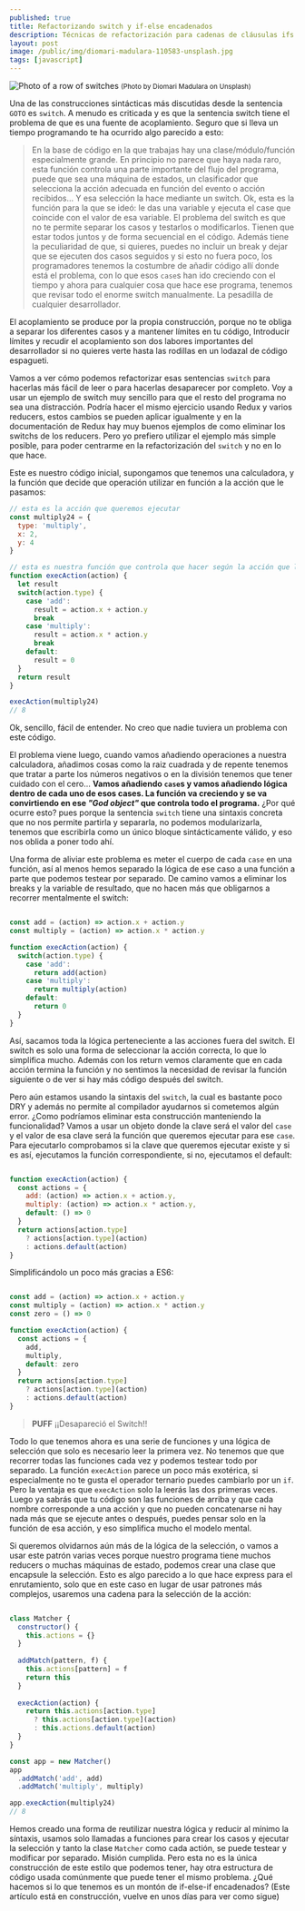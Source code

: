 ```yaml
---
published: true
title: Refactorizando switch y if-else encadenados
description: Técnicas de refactorización para cadenas de cláusulas ifs y switch
layout: post
image: /public/img/diomari-madulara-110583-unsplash.jpg
tags: [javascript]
---
```


![Photo of a row of switches](/public/img/diomari-madulara-110583-unsplash.jpg)
<small>(Photo by Diomari Madulara on Unsplash)</small>

Una de las construcciones sintácticas más discutidas desde la sentencia `GOTO` es `switch`. A menudo es criticada y es que la sentencia switch tiene el problema de que es una fuente de acoplamiento. Seguro que si lleva un tiempo programando te ha ocurrido algo parecido a esto:

> En la base de código en la que trabajas hay una clase/módulo/función especialmente grande. En principio no parece que haya nada raro, esta función controla una parte importante del flujo del programa, puede que sea una máquina de estados, un clasificador que selecciona la acción adecuada en función del evento o acción recibidos... Y esa selección la hace mediante un switch. Ok, esta es la función para la que se ideó: le das una variable y ejecuta el case que coincide con el valor de esa variable. El problema del switch es que no te permite separar los casos y testarlos o modificarlos. Tienen que estar todos juntos y de forma secuencial en el código. Además tiene la peculiaridad de que, si quieres, puedes no incluir un break y dejar que se ejecuten dos casos seguidos y si esto no fuera poco, los programadores tenemos la costumbre de añadir código allí donde está el problema, con lo que esos `case`s han ido creciendo con el tiempo y ahora para cualquier cosa que hace ese programa, tenemos que revisar todo el enorme switch manualmente. La pesadilla de cualquier desarrollador.

El acoplamiento se produce por la propia construcción, porque no te obliga a separar los diferentes casos y a mantener límites en tu código, Introducir límites y recudir el acoplamiento son dos labores importantes del desarrollador si no quieres verte hasta las rodillas en un lodazal de código espagueti.

Vamos a ver cómo podemos refactorizar esas sentencias `switch` para hacerlas más fácil de leer o para hacerlas desaparecer por completo. Voy a usar un ejemplo de switch muy sencillo para que el resto del programa no sea una distracción. Podría hacer el mismo ejercicio usando Redux y varios reducers, estos cambios se pueden aplicar igualmente y en la documentación de Redux hay muy buenos ejemplos de como eliminar los switchs de los reducers. Pero yo prefiero utilizar el ejemplo más simple posible, para poder centrarme en la refactorización del `switch` y no en lo que hace.

Este es nuestro código inicial, supongamos que tenemos una calculadora, y la función que decide que operación utilizar en función a la acción que le pasamos:

```javascript
// esta es la acción que queremos ejecutar
const multiply24 = {
  type: 'multiply',
  x: 2,
  y: 4
}

// esta es nuestra función que controla que hacer según la acción que le pasemos
function execAction(action) {
  let result
  switch(action.type) {
    case 'add': 
      result = action.x + action.y
      break
    case 'multiply': 
      result = action.x * action.y
      break
    default:
      result = 0
  }
  return result
}

execAction(multiply24)
// 8
```

Ok, sencillo, fácil de entender. No creo que nadie tuviera un problema con este código.

El problema viene luego, cuando vamos añadiendo operaciones a nuestra calculadora, añadimos cosas como la raiz cuadrada y de repente tenemos que tratar a parte los números negativos o en la división tenemos que tener cuidado con el cero... **Vamos añadiendo `case`s y vamos añadiendo lógica dentro de cada uno de esos cases. La función va creciendo y se va convirtiendo en ese _"God object"_ que controla todo el programa.** ¿Por qué ocurre esto? pues porque la sentencia `switch` tiene una sintaxis concreta que no nos permite partirla y separarla, no podemos modularizarla, tenemos que escribirla como un único bloque sintácticamente válido, y eso nos oblida a poner todo ahí.

Una forma de aliviar este problema es meter el cuerpo de cada `case` en una función, así al menos hemos separado la lógica de ese caso a una función a parte que podemos testear por separado. De camino vamos a eliminar los breaks y la variable de resultado, que no hacen más que obligarnos a recorrer mentalmente el switch:


```javascript

const add = (action) => action.x + action.y
const multiply = (action) => action.x * action.y

function execAction(action) {
  switch(action.type) {
    case 'add': 
      return add(action)
    case 'multiply': 
      return multiply(action)
    default:
      return 0
  }
}

```

Así, sacamos toda la lógica perteneciente a las acciones fuera del switch. El switch es solo una forma de seleccionar la acción correcta, lo que lo simplifica mucho. Además con los return vemos claramente que en cada acción termina la función y no sentimos la necesidad de revisar la función siguiente o de ver si hay más código después del switch.

Pero aún estamos usando la sintaxis del `switch`, la cual es bastante poco DRY y además no permite al compilador ayudarnos si cometemos algún error. ¿Como podríamos eliminar esta construcción manteniendo la funcionalidad? Vamos a usar un objeto donde la clave será el valor del `case` y el valor de esa clave será la función que queremos ejecutar para ese `case`. Para ejecutarlo comprobamos si la clave que queremos ejecutar existe y si es así, ejecutamos la función correspondiente, si no, ejecutamos el default:

```javascript

function execAction(action) {
  const actions = {
    add: (action) => action.x + action.y,
    multiply: (action) => action.x * action.y,
    default: () => 0
  }
  return actions[action.type] 
    ? actions[action.type](action) 
    : actions.default(action)
}

```

Simplificándolo un poco más gracias a ES6:

```javascript

const add = (action) => action.x + action.y
const multiply = (action) => action.x * action.y
const zero = () => 0

function execAction(action) {
  const actions = {
    add,
    multiply,
    default: zero
  }
  return actions[action.type] 
    ? actions[action.type](action) 
    : actions.default(action)
}

```

> **PUFF** ¡¡Desapareció el Switch!!

Todo lo que tenemos ahora es una serie de funciones y una lógica de selección que solo es necesario leer la primera vez. No tenemos que que recorrer todas las funciones cada vez y podemos testear todo por separado. La función `execAction` parece un poco más exotérica, si especialmente no te gusta el operador ternario puedes cambiarlo por un `if`. Pero la ventaja es que `execAction` solo la leerás las dos primeras veces. Luego ya sabrás que tu código son las funciones de arriba y que cada nombre corresponde a una acción y que no pueden concatenarse ni hay nada más que se ejecute antes o después, puedes pensar solo en la función de esa acción, y eso simplifica mucho el modelo mental.

Si queremos olvidarnos aún más de la lógica de la selección, o vamos a usar este patrón varias veces porque nuestro programa tiene muchos reducers o muchas máquinas de estado, podemos crear una clase que encapsule la selección. Esto es algo parecido a lo que hace express para el enrutamiento, solo que en este caso en lugar de usar patrones más complejos, usaremos una cadena para la selección de la acción:

```javascript

class Matcher {
  constructor() {
    this.actions = {}
  }
  
  addMatch(pattern, f) {
    this.actions[pattern] = f
    return this
  }
  
  execAction(action) {
    return this.actions[action.type] 
      ? this.actions[action.type](action) 
      : this.actions.default(action)
  }
}

const app = new Matcher()
app
  .addMatch('add', add)
  .addMatch('multiply', multiply)

app.execAction(multiply24)
// 8

```

Hemos creado una forma de reutilizar nuestra lógica y reducir al mínimo la síntaxis, usamos solo llamadas a funciones para crear los casos y ejecutar la selección y tanto la clase `Matcher` como cada actión, se puede testear y modificar por separado. Misión cumplida. Pero esta no es la única construcción de este estilo que podemos tener, hay otra estructura de código usada comúnmente que puede tener el mismo problema. ¿Qué hacemos si lo que tenemos es un montón de if-else-if encadenados? (Este artículo está en construcción, vuelve en unos días para ver como sigue)